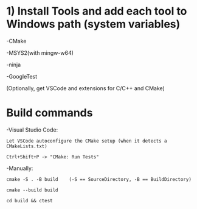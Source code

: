 # 1) Install Tools and add each tool to Windows path (system variables) 
-CMake

-MSYS2(with mingw-w64)

-ninja

-GoogleTest

(Optionally, get VSCode and extensions for C/C++ and CMake)

# Build commands 
-Visual Studio Code:

    Let VSCode autoconfigure the CMake setup (when it detects a CMakeLists.txt)
    
    Ctrl+Shift+P -> "CMake: Run Tests"

-Manually:

    cmake -S . -B build    (-S == SourceDirectory, -B == BuildDirectory)
    
    cmake --build build
    
    cd build && ctest
